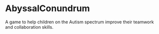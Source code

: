 # AbyssalConundrum 
A game to help children on the Autism spectrum improve their teamwork and collaboration skills. 
